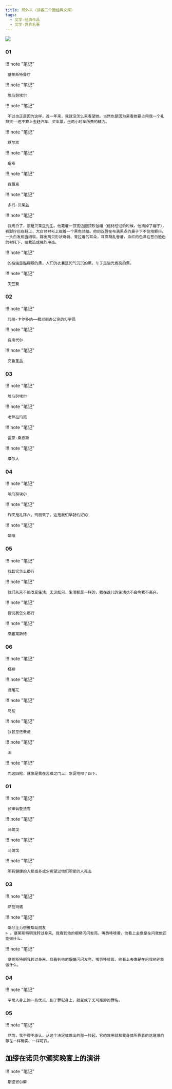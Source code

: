 ```yaml
---
title: 局外人（读客三个圈经典文库）
tags:
  - 文学-经典作品
  - 文学-世界名著
---
```


![](https://cdn.weread.qq.com/weread/cover/74/YueWen_24242499/s_YueWen_24242499.jpg)


### 01




!!! note "笔记"

	 塞莱斯特餐厅 


!!! note "笔记"

	 埃马努埃尔 


!!! note "笔记"

	 不过也正是因为这样，近一年来，我就没怎么来看望她。当然也是因为来看她要占用我一个礼拜天——还不算上去赶汽车、买车票，坐两小时车所费的精力。 


!!! note "笔记"

	 默尔索 


!!! note "笔记"

	 疳疮 


!!! note "笔记"

	 费雅克 


!!! note "笔记"

	 多玛·贝莱兹 


!!! note "笔记"

	 我明白了，那是贝莱兹先生。他戴着一顶宽边圆顶软毡帽（棺材经过的时候，他摘掉了帽子），裤脚拧巴在鞋上，大白领衬衫上缀着一个黑色领结。他的双唇在布满黑点的鼻子下不住地颤抖。一头白发相当细软，蹿出两只形状奇特、耷拉着的耳朵，耳廓胡乱卷着，血红的色泽在苍白脸色的衬托下，给我造成强烈冲击。 


!!! note "笔记"

	 的柏油是黏糊糊的黑，人们的衣着是死气沉沉的黑，车子是油光发亮的黑。 


!!! note "笔记"

	 天竺葵 


### 02




!!! note "笔记"

	 玛丽·卡尔多纳——我以前办公室的打字员 


!!! note "笔记"

	 费南代尔 


!!! note "笔记"

	 克鲁圣盐 


### 03




!!! note "笔记"

	 埃马努埃尔 


!!! note "笔记"

	 老萨拉玛诺 


!!! note "笔记"

	 雷蒙·桑泰斯 


!!! note "笔记"

	 摩尔人 


### 04




!!! note "笔记"

	 埃马努埃尔 


!!! note "笔记"

	 昨天是礼拜六，玛丽来了，这是我们早就约好的 


!!! note "笔记"

	 嗫嚅 


### 05




!!! note "笔记"

	 我其实怎么都行 


!!! note "笔记"

	 我们从来不能改变生活，无论如何，生活都是一样的，我在这儿的生活也不会令我不高兴。 


!!! note "笔记"

	 我说我怎么都行 


!!! note "笔记"

	 来塞莱斯特 


### 06




!!! note "笔记"

	 柽柳 


!!! note "笔记"

	 鸢尾花 


!!! note "笔记"

	 马松 


!!! note "笔记"

	 我甚至还要说 


!!! note "笔记"

	 汩 


!!! note "笔记"

	 而这四枪，就像是我在苦难之门上，急促地叩了四下。 


### 01




!!! note "笔记"

	 预审调查法官 


!!! note "笔记"

	 马朗戈 


!!! note "笔记"

	 马朗戈 


!!! note "笔记"

	 所有健康的人都或多或少希望过他们所爱的人死去 


### 03




!!! note "笔记"

	 萨拉玛诺 


!!! note "笔记"

	 竭尽全力想要帮助朋友 
	> 。塞莱斯特朝我转过身来，我看到他的眼睛闪闪发亮，嘴唇哆嗦着。他看上去像是在问我他还能做什么。




!!! note "笔记"

	 塞莱斯特朝我转过身来，我看到他的眼睛闪闪发亮，嘴唇哆嗦着。他看上去像是在问我他还能做什么。 


### 04




!!! note "笔记"

	 平常人身上的一些优点，到了罪犯身上，就变成了无可推卸的罪名。 


### 05




!!! note "笔记"

	 然而，我不得不承认，从这个决定被做出的那一秒起，它的效用就和我身体所靠着的这堵墙的存在一样确实、一样可靠。 


## 加缪在诺贝尔颁奖晚宴上的演讲




!!! note "笔记"

	 斯德哥尔摩 

